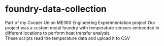# foundry-data-collection
Part of my Cooper Union ME360 Engineering Experimentation project 
Our project was a custom metal foundry with temperature sensors embedded in different locations to perform heat transfer analysis  
These scripts read the temperature data and upload it to CSV
